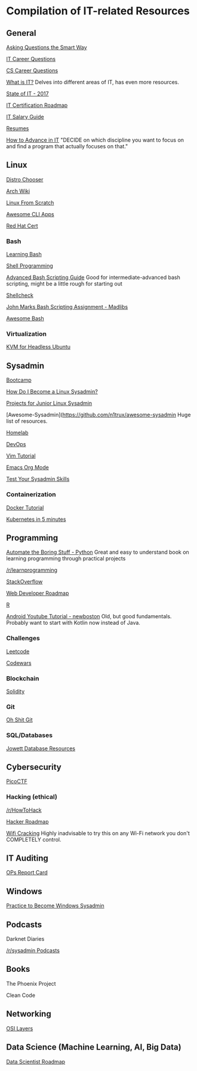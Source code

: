 # Compilation of IT-related Resources

## General
[Asking Questions the Smart Way](http://catb.org/~esr/faqs/smart-questions.html)

[IT Career Questions](https://www.reddit.com/r/ITCareerQuestions)

[CS Career Questions](https://www.reddit.com/r/cscareerquestions/)

[What is IT?](https://www.reddit.com/r/ITCareerQuestions/wiki/index)
Delves into different areas of IT, has even more resources.

[State of IT - 2017](https://www.reddit.com/r/ITCareerQuestions/comments/47c2co/monthly_state_of_it_what_is_hot_trends_jobs/d0bvqhk/)

[IT Certification Roadmap](https://comptiacdn.azureedge.net/webcontent/docs/default-source/public-documents/it-certification-roadmap.pdf?sfvrsn=4798ecf9_2)

[IT Salary Guide](https://marketing.dice.com/pdf/Dice_TechSalaryReport_2019.pdf)

[Resumes](https://www.reddit.com/r/resumes)

[How to Advance in IT](https://www.reddit.com/r/ITCareerQuestions/comments/3b2y3f/a_few_tips_for_new_it_graduates_and_entry_level/)
"DECIDE on which discipline you want to focus on and find a program that actually focuses on that."

## Linux
[Distro Chooser](https://distrochooser.de/en)

[Arch Wiki](https://wiki.archlinux.org/)

[Linux From Scratch](http://www.linuxfromscratch.org/lfs/)

[Awesome CLI Apps](https://github.com/agarrharr/awesome-cli-apps)

[Red Hat Cert](https://www.redhat.com/en/services/certification/rhcsa)

### Bash
[Learning Bash](https://alexpetralia.com/posts/2017/6/26/learning-linux-bash-to-get-things-done)

[Shell Programming](https://arachnoid.com/linux/shell_programming.html)

[Advanced Bash Scripting Guide](https://www.tldp.org/LDP/abs/html/)
Good for intermediate-advanced bash scripting, might be a little rough for starting out

[Shellcheck](https://www.shellcheck.net/)

[John Marks Bash Scripting Assignment - Madlibs](http://jrm4.com/FSU_Courses/LIS5364/Bash_Scripting_Assignment.html)

[Awesome Bash](https://github.com/awesome-lists/awesome-bash)

### Virtualization
[KVM for Headless Ubuntu](https://help.ubuntu.com/community/KVM/Installation)


## Sysadmin
[Bootcamp](https://www.reddit.com/r/sysadmin/wiki/bootcamp)

[How Do I Become a Linux Sysadmin?](https://www.reddit.com/r/linuxadmin/comments/2s924h/how_did_you_get_your_start/cnnw1ma/)

[Projects for Junior Linux Sysadmin](https://www.reddit.com/r/linuxadmin/comments/btxvvx/projects_for_junior_sysadmin/ep58eij/)

[Awesome-Sysadmin](https://github.com/n1trux/awesome-sysadmin
Huge list of resources.

[Homelab](http://reddit.com/r/homelab)

[DevOps](http://reddit.com/r/DevOps)

[Vim Tutorial](https://scotch.io/tutorials/getting-started-with-vim-an-interactive-guide)

[Emacs Org Mode](https://medium.com/@mgkennard/lets-get-going-with-org-mode-b1ff648bcbc3)

[Test Your Sysadmin Skills](https://github.com/trimstray/test-your-sysadmin-skills)

### Containerization
[Docker Tutorial](https://github.com/GhostWriters/DockSTARTer)

[Kubernetes in 5 minutes](https://www.youtube.com/watch?v=PH-2FfFD2PU)

## Programming
[Automate the Boring Stuff - Python](https://automatetheboringstuff.com/)
Great and easy to understand book on learning programming through practical projects

[/r/learnprogramming](https://www.reddit.com/r/learnprogramming/)

[StackOverflow](http://stackoverflow.com/)

[Web Developer Roadmap](https://github.com/kamranahmedse/developer-roadmap)

[R](https://cran.r-project.org/)

[Android Youtube Tutorial - newboston](https://www.youtube.com/watch?v=NMDPxN8FgXM&index=9&list=PL6gx4Cwl9DGBsvRxJJOzG4r4k_zLKrnxl)
Old, but good fundamentals. Probably want to start with Kotlin now instead of Java.

### Challenges
[Leetcode](https://leetcode.com/)

[Codewars](https://www.codewars.com/)

### Blockchain
[Solidity](https://solidity.readthedocs.io/en/v0.6.2/)

### Git
[Oh Shit Git](https://ohshitgit.com/)

### SQL/Databases
[Jowett Database Resources](http://qcitr.com/dblinks.htm)


## Cybersecurity

[PicoCTF](https://2019game.picoctf.com/)

### Hacking (ethical)
[/r/HowToHack](https://www.reddit.com/r/HowToHack/)

[Hacker Roadmap](https://github.com/Sundowndev/hacker-roadmap)

[Wifi Cracking](https://github.com/brannondorsey/wifi-cracking)
Highly inadvisable to try this on any Wi-Fi network you don't COMPLETELY control.


## IT Auditing

[OPs Report Card](http://opsreportcard.com/)

## Windows
[Practice to Become Windows Sysadmin](https://www.reddit.com/r/sysadmin/comments/3z7qd9/practice_to_become_a_windows_sysadmin/cyjynxh/)

## Podcasts

Darknet Diaries

[/r/sysadmin Podcasts](https://www.reddit.com/r/sysadmin/wiki/learn/podcasts)

## Books
The Phoenix Project

Clean Code

## Networking
[OSI Layers](http://jaredheinrichs.com/mastering-the-osi-tcpip-models.html)

## Data Science (Machine Learning, AI, Big Data)
[Data Scientist Roadmap](https://github.com/MrMimic/data-scientist-roadmap)
